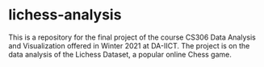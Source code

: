 # lichess-analysis
This is a repository for the final project of the course CS306 Data Analysis and Visualization offered in Winter 2021 at DA-IICT.  The project is on the  data analysis of the Lichess Dataset, a popular online Chess game.
